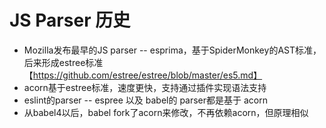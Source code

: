 # JS Parser 历史
- Mozilla发布最早的JS parser -- esprima，基于SpiderMonkey的AST标准，后来形成estree标准【https://github.com/estree/estree/blob/master/es5.md】
- acorn基于estree标准，速度更快，支持通过插件实现语法支持
- eslint的parser -- espree 以及 babel的 parser都是基于 acorn
- 从babel4以后，babel fork了acorn来修改，不再依赖acorn，但原理相似
